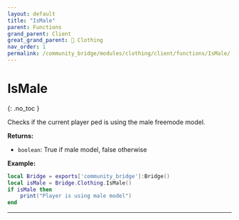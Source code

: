 ```yaml
---
layout: default
title: "IsMale"
parent: Functions
grand_parent: Client
great_grand_parent: 👔 Clothing
nav_order: 1
permalink: /community_bridge/modules/clothing/client/functions/IsMale/
---
```


# IsMale
{: .no_toc }

Checks if the current player ped is using the male freemode model.

**Returns:**
- `boolean`: True if male model, false otherwise

**Example:**
```lua
local Bridge = exports['community_bridge']:Bridge()
local isMale = Bridge.Clothing.IsMale()
if isMale then
    print("Player is using male model")
end
```

---
